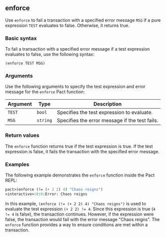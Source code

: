 ## enforce
Use `enforce` to fail a transaction with a specified error message `MSG` if a pure expression `TEST` evaluates to false. Otherwise, it returns true.

### Basic syntax

To fail a transaction with a specified error message if a test expression evaluates to false, use the following syntax:

`(enforce TEST MSG)`

### Arguments

Use the following arguments to specify the test expression and error message for the `enforce` Pact function:

| Argument | Type   | Description                                    |
|----------|--------|------------------------------------------------|
| `TEST`   | `bool`   | Specifies the test expression to evaluate.     |
| `MSG`    | `string` | Specifies the error message if the test fails. |

### Return values

The `enforce` function returns true if the test expression is true. If the test expression is false, it fails the transaction with the specified error message.

### Examples

The following example demonstrates the `enforce` function inside the Pact REPL:

```lisp
pact>(enforce (!= (+ 2 2) 4) "Chaos reigns")
<interactive>:0:0:Error: Chaos reigns
```

In this example, `(enforce (!= (+ 2 2) 4) "Chaos reigns")` is used to evaluate the test expression `(+ 2 2) != 4`. Since this expression is true (`4 != 4` is false), the transaction continues. However, if the expression were false, the transaction would fail with the error message "Chaos reigns". The `enforce` function provides a way to ensure conditions are met within a transaction.
